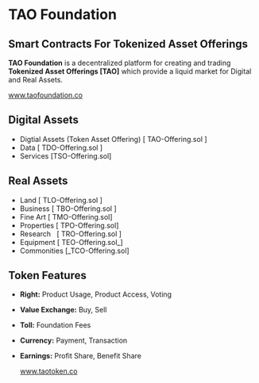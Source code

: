 # TAO Foundation
## Smart Contracts For Tokenized Asset Offerings

**TAO Foundation** is a decentralized platform for creating and trading **Tokenized Asset Offerings [TAO]** which provide a liquid market for Digital and Real Assets.

  www.taofoundation.co

## Digital Assets
* Digtial Assets (Token Asset Offering) [ TAO-Offering.sol ]
* Data [ TDO-Offering.sol ]
* Services [TSO-Offering.sol]

## Real Assets
* Land [ TLO-Offering.sol ]
* Business [ TBO-Offering.sol ]
* Fine Art [ TMO-Offering.sol]
* Properties [ TPO-Offering.sol]
* Research   [ TRO-Offering.sol ]
* Equipment [ TEO-Offering.sol_]
* Commonities [_TCO-Offering.sol]

## Token Features
* **Right:** Product Usage, Product Access, Voting
* **Value Exchange:** Buy, Sell
* **Toll:** Foundation Fees
* **Currency:** Payment, Transaction
* **Earnings:** Profit Share, Benefit Share

  www.taotoken.co
